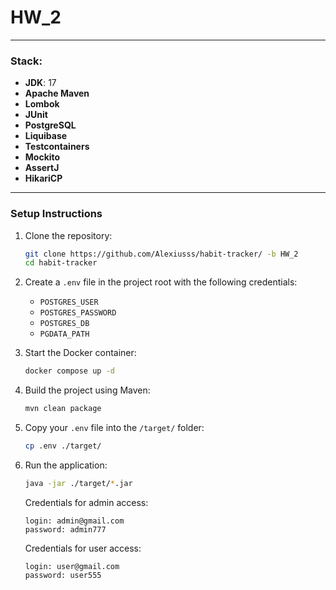 # HW_2

---

### Stack:
- **JDK**: 17
- **Apache Maven**
- **Lombok**
- **JUnit**
- **PostgreSQL**
- **Liquibase**
- **Testcontainers**
- **Mockito**
- **AssertJ**
- **HikariCP**
---

### Setup Instructions

1. Clone the repository:
    ```bash
    git clone https://github.com/Alexiusss/habit-tracker/ -b HW_2
    cd habit-tracker
    ```

2. Create a `.env` file in the project root with the following credentials:
   - `POSTGRES_USER`
   - `POSTGRES_PASSWORD`
   - `POSTGRES_DB`
   - `PGDATA_PATH`

3. Start the Docker container:
    ```bash
    docker compose up -d
    ```

4. Build the project using Maven:
    ```bash
    mvn clean package
    ```

5. Copy your `.env` file into the `/target/` folder:
    ```bash
    cp .env ./target/
    ```

6. Run the application:
    ```bash
    java -jar ./target/*.jar
    ```

    Credentials for admin access:
    ```
   login: admin@gmail.com
   password: admin777
   ```
   Credentials for user access:
    ```
   login: user@gmail.com
   password: user555
   ```